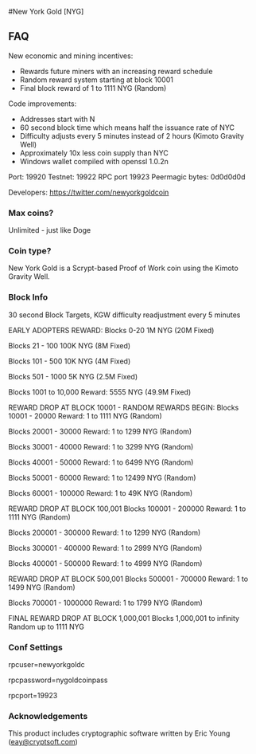 #New York Gold [NYG]

## FAQ

New economic and mining incentives:

- Rewards future miners with an increasing reward schedule
- Random reward system starting at block 10001
- Final block reward of 1 to 1111 NYG (Random)

Code improvements:

- Addresses start with N
- 60 second block time which means half the issuance rate of NYC
- Difficulty adjusts every 5 minutes instead of 2 hours (Kimoto Gravity Well)
- Approximately 10x less coin supply than NYC
- Windows wallet compiled with openssl 1.0.2n 

Port: 19920
Testnet: 19922
RPC port 19923
Peermagic bytes: 0d0d0d0d

Developers:
https://twitter.com/newyorkgoldcoin

### Max coins?
Unlimited - just like Doge

### Coin type?
New York Gold is a Scrypt-based Proof of Work coin using the Kimoto Gravity Well.

### Block Info
30 second Block Targets, KGW difficulty readjustment every 5 minutes

EARLY ADOPTERS REWARD:
Blocks 0-20
1M NYG (20M Fixed)

Blocks 21 - 100
100K NYG  (8M Fixed)

Blocks 101 - 500
10K NYG (4M Fixed)

Blocks 501 - 1000 
5K NYG (2.5M Fixed)

Blocks 1001 to 10,000
Reward: 5555 NYG (49.9M Fixed)

REWARD DROP AT BLOCK 10001 - RANDOM REWARDS BEGIN: 
Blocks 10001 - 20000
Reward: 1 to 1111 NYG (Random)
 
Blocks 20001 - 30000
Reward: 1 to 1299 NYG (Random)

Blocks 30001 - 40000
Reward: 1 to 3299 NYG (Random)

Blocks 40001 - 50000
Reward: 1 to 6499 NYG (Random)

Blocks 50001 - 60000
Reward: 1 to 12499 NYG (Random)

Blocks 60001 - 100000
Reward: 1 to 49K NYG (Random)

REWARD DROP AT BLOCK 100,001
Blocks 100001 - 200000
Reward: 1 to 1111 NYG (Random)

Blocks 200001 - 300000
Reward: 1 to 1299 NYG (Random)

Blocks 300001 - 400000
Reward: 1 to 2999 NYG (Random)

Blocks 400001 - 500000
Reward: 1 to 4999 NYG (Random)

REWARD DROP AT BLOCK 500,001
Blocks 500001 - 700000
Reward: 1 to 1499 NYG (Random)

Blocks 700001 - 1000000
Reward: 1 to 1799 NYG (Random)

FINAL REWARD DROP AT BLOCK 1,000,001
Blocks 1,000,001 to infinity 
Random up to 1111 NYG


### Conf Settings

rpcuser=newyorkgoldc

rpcpassword=nygoldcoinpass

rpcport=19923

### Acknowledgements
This product includes cryptographic software written by Eric Young (eay@cryptsoft.com)
